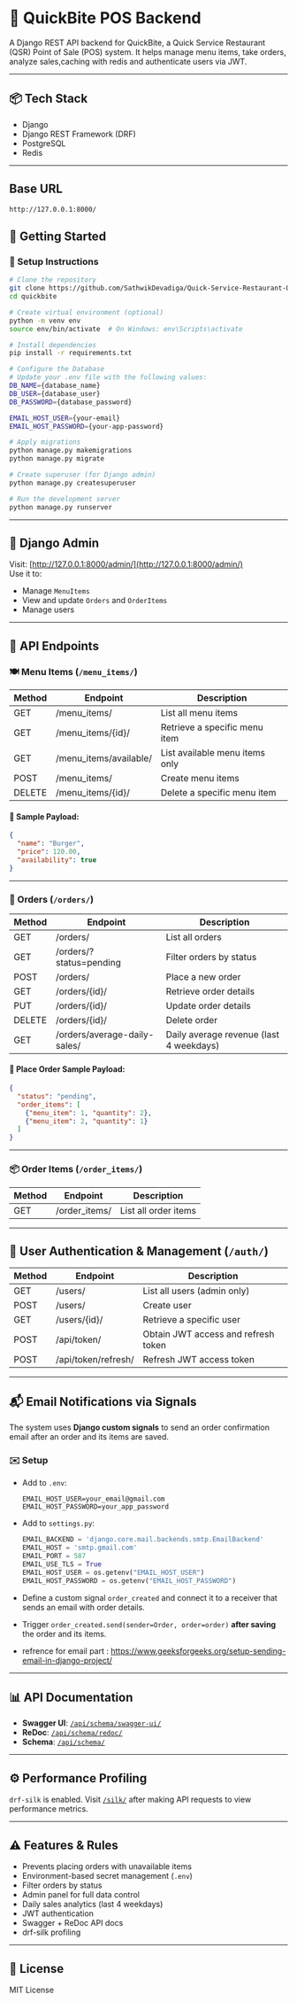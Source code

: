 # 🍔 QuickBite POS Backend

A Django REST API backend for QuickBite, a Quick Service Restaurant (QSR) Point of Sale (POS) system.
It helps manage menu items, take orders, analyze sales,caching with redis and authenticate users via JWT.

---

## 📦 Tech Stack

* Django
* Django REST Framework (DRF)
* PostgreSQL
* Redis

---

## Base URL

`http://127.0.0.1:8000/`

## 🚀 Getting Started

### 🔧 Setup Instructions

```bash
# Clone the repository
git clone https://github.com/SathwikDevadiga/Quick-Service-Restaurant-QSR.git
cd quickbite

# Create virtual environment (optional)
python -m venv env
source env/bin/activate  # On Windows: env\Scripts\activate

# Install dependencies
pip install -r requirements.txt

# Configure the Database
# Update your .env file with the following values:
DB_NAME={database_name}
DB_USER={database_user}
DB_PASSWORD={database_password}

EMAIL_HOST_USER={your-email}
EMAIL_HOST_PASSWORD={your-app-password}

# Apply migrations
python manage.py makemigrations
python manage.py migrate

# Create superuser (for Django admin)
python manage.py createsuperuser

# Run the development server
python manage.py runserver
```

---

## 🔐 Django Admin

Visit: [http://127.0.0.1:8000/admin/](http://127.0.0.1:8000/admin/)  
Use it to:

* Manage `MenuItems`
* View and update `Orders` and `OrderItems`
* Manage users

---

## 📖 API Endpoints

### 🍽️ Menu Items (`/menu_items/`)

| Method | Endpoint                | Description                    |
| ------ | ----------------------- | ------------------------------ |
| GET    | /menu_items/           | List all menu items            |
| GET    | /menu_items/{id}/      | Retrieve a specific menu item  |
| GET    | /menu_items/available/ | List available menu items only |
| POST   | /menu_items/           | Create menu items              |
| DELETE | /menu_items/{id}/      | Delete a specific menu item    |

#### 🔁 Sample Payload:

```json
{
  "name": "Burger",
  "price": 120.00,
  "availability": true
}
```

---

### 🧾 Orders (`/orders/`)

| Method | Endpoint                     | Description                             |
| ------ | ---------------------------- | --------------------------------------- |
| GET    | /orders/                     | List all orders                         |
| GET    | /orders/?status=pending      | Filter orders by status                 |
| POST   | /orders/                     | Place a new order                       |
| GET    | /orders/{id}/                | Retrieve order details                  |
| PUT    | /orders/{id}/                | Update order details                    |
| DELETE | /orders/{id}/                | Delete order                            |
| GET    | /orders/average-daily-sales/ | Daily average revenue (last 4 weekdays) |

#### 🔁 Place Order Sample Payload:

```json
{
  "status": "pending",
  "order_items": [
    {"menu_item": 1, "quantity": 2},
    {"menu_item": 2, "quantity": 1}
  ]
}
```

---

### 📦 Order Items (`/order_items/`)

| Method | Endpoint       | Description          |
| ------ | -------------- | -------------------- |
| GET    | /order_items/ | List all order items |

---

## 👤 User Authentication & Management (`/auth/`)

| Method | Endpoint                 | Description                         |
| ------ | ------------------------ | ----------------------------------- |
| GET    | /users/                   | List all users (admin only)         |
| POST   | /users/                   | Create user                         |
| GET    | /users/{id}/              | Retrieve a specific user            |
| POST   | /api/token/               | Obtain JWT access and refresh token |
| POST   | /api/token/refresh/       | Refresh JWT access token            |

---

## 📬 Email Notifications via Signals

The system uses **Django custom signals** to send an order confirmation email after an order and its items are saved.

### ✉️ Setup

- Add to `.env`:
  ```
  EMAIL_HOST_USER=your_email@gmail.com
  EMAIL_HOST_PASSWORD=your_app_password
  ```

- Add to `settings.py`:
  ```python
  EMAIL_BACKEND = 'django.core.mail.backends.smtp.EmailBackend'
  EMAIL_HOST = 'smtp.gmail.com'
  EMAIL_PORT = 587
  EMAIL_USE_TLS = True
  EMAIL_HOST_USER = os.getenv("EMAIL_HOST_USER")
  EMAIL_HOST_PASSWORD = os.getenv("EMAIL_HOST_PASSWORD")
  ```

- Define a custom signal `order_created` and connect it to a receiver that sends an email with order details.

- Trigger `order_created.send(sender=Order, order=order)` **after saving** the order and its items.

- refrence for email part : https://www.geeksforgeeks.org/setup-sending-email-in-django-project/

---

## 📊 API Documentation

* **Swagger UI**: [`/api/schema/swagger-ui/`](http://127.0.0.1:8000/api/schema/swagger-ui/)
* **ReDoc**: [`/api/schema/redoc/`](http://127.0.0.1:8000/api/schema/redoc/)
* **Schema**: [`/api/schema/`](http://127.0.0.1:8000/api/schema/)

---

## ⚙️ Performance Profiling

`drf-silk` is enabled. Visit [`/silk/`](http://127.0.0.1:8000/silk/) after making API requests to view performance metrics.

---

## ⚠️ Features & Rules

* Prevents placing orders with unavailable items
* Environment-based secret management (`.env`)
* Filter orders by status
* Admin panel for full data control
* Daily sales analytics (last 4 weekdays)
* JWT authentication
* Swagger + ReDoc API docs
* drf-silk profiling

---

## 📄 License

MIT License
